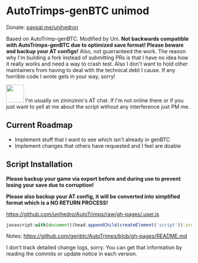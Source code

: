 # AutoTrimps-genBTC unimod
Donate: <a href="https://paypal.me/unihedron">paypal.me/unihedron</a>

Based on AutoTrimp-genBTC. Modified by Uni. <b>Not backwards compatible with AutoTrimps-genBTC due to optimized save format! Please beware and backup your AT configs!</b> Also, not guarranteed the work. The reason why I'm building a fork instead of submitting PRs is that I have no idea how it really works and need a way to crash test. Also I don't want to hold other maintainers from having to deal with the technical debt I cause. If any horrible code I wrote gets in your way, sorry!

<a href="https://discord.gg/Vu4J4zc"><img src="https://cloud.githubusercontent.com/assets/5595067/24738958/d421a900-1acb-11e7-81af-d2402801fc71.png" width=48></a>
I'm usually on zininzinin's AT chat. If I'm not online there or if you just want to yell at me about the script without any interference just PM me.

## Current Roadmap
- Implement stuff that I want to see which isn't already in genBTC
- Implement changes that others have requested and I feel are doable

## Script Installation
**Please backup your game via export before and during use to prevent losing your save due to corruption!**

**Please also backup your AT config, it will be converted into simplified format which is a NO RETURN PROCESS!**

https://github.com/unihedro/AutoTrimps/raw/gh-pages/.user.js

```js
javascript:with(document)(head.appendChild(createElement('script')).src='https://unihedro.github.io/AutoTrimps/AutoTrimps2.js')._
```

Notes: https://github.com/genbtc/AutoTrimps/blob/gh-pages/README.md

I don't track detailed change logs, sorry. You can get that information by reading the commits or update notice in each version.
